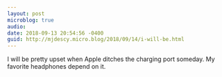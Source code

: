 ```yaml
---
layout: post
microblog: true
audio: 
date: 2018-09-13 20:54:56 -0400
guid: http://mjdescy.micro.blog/2018/09/14/i-will-be.html
---
```

I will be pretty upset when Apple ditches the charging port someday. My favorite headphones depend on it.
